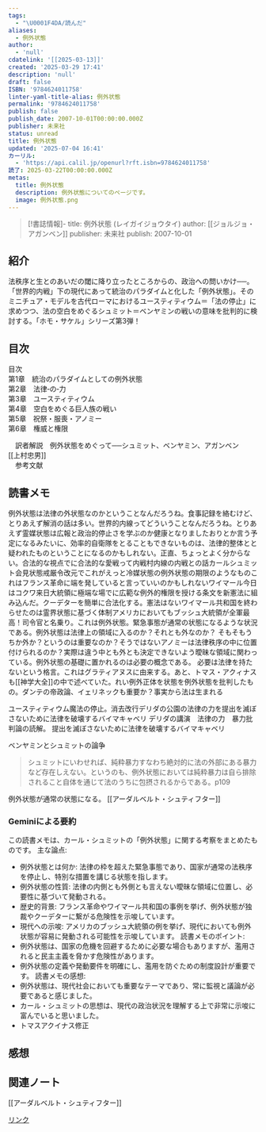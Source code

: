 ```yaml
---
tags:
  - "\U0001F4DA/読んだ"
aliases:
  - 例外状態
author:
  - 'null'
cdatelink: '[[2025-03-13]]'
created: '2025-03-29 17:41'
description: 'null'
draft: false
ISBN: '9784624011758'
linter-yaml-title-alias: 例外状態
permalink: '9784624011758'
publish: false
publish_date: 2007-10-01T00:00:00.000Z
publisher: 未来社
status: unread
title: 例外状態
updated: '2025-07-04 16:41'
カーリル:
  - 'https://api.calil.jp/openurl?rft.isbn=9784624011758'
読了: 2025-03-22T00:00:00.000Z
metas:
  title: 例外状態
  description: 例外状態についてのページです。
  image: 例外状態.png
---
```

>[!書誌情報]-
>title: 例外状態 (レイガイジョウタイ)
>author: [[ジョルジョ・アガンベン]]
>publisher: 未来社
>publish: 2007-10-01

## 紹介

法秩序と生とのあいだの閾に降り立ったところからの、政治への問いかけ──。「世界的内戦」下の現代にあって統治のパラダイムと化した「例外状態」。そのミニチュア・モデルを古代ローマにおけるユースティティウム＝「法の停止」に求めつつ、法の空白をめぐるシュミット＝ベンヤミンの戦いの意味を批判的に検討する。「ホモ・サケル」シリーズ第3弾！  

## 目次

目次  
第1章　統治のパラダイムとしての例外状態  
第2章　法律‐の‐力  
第3章　ユースティティウム  
第4章　空白をめぐる巨人族の戦い  
第5章　祝祭・服喪・アノミー  
第6章　権威と権限  
  
　訳者解説　例外状態をめぐって──シュミット、ベンヤミン、アガンベン　[[上村忠男]]  
　参考文献  
  
  

## 読書メモ
例外状態は法律の外状態なのかということなんだろうね。食事記録を絡むけど、とりあえず解消の話は多い。世界的内線ってどういうことなんだろうね。とりあえず霊媒状態は広報と政治的停止さを学ぶのか健康となりましたおりとか言う予定になるみたいに、効率的自衛隊をとることもできないものは、法律的整体とと疑われたものということになるのかもしれない。正直、ちょっとよく分からない。合法的な視点でに合法的な愛戦って内戦村内線の内戦との話カールシュミット会見状態戒厳令改元でこれがえっと冷媒状態の例外状態の期限のようなものこれはフランス革命に端を発していると言っていいのかもしれないワイマール今日はコクワ来日大統領に極端な場でに広範な例外的権限を授ける条文を新憲法に組み込んだ。クーデターを簡単に合法化する。憲法はないワイマール共和国を終わらせたのは霊界状態に基づく体制アメリカにおいてもブッシュ大統領が全軍最高！司令官と名乗り。これは例外状態。緊急事態が通常の状態になるような状況である。例外状態は法律上の領域に入るのか？それとも外なのか？
そもそもうちか外か？というのは重要なのか？そうではないアノミーは法律秩序の中に位置付けられるのか？実際は違う中とも外とも決定できないよう曖昧な領域に関わっている。例外状態の基礎に置かれるのは必要の概念である。
必要は法律を持たないという格言。これはグラティアヌスに由来する。あと、トマス・アクィナスも[[神学大全]]の中で述べていた。れい例外正体を状態を例外状態を批判したもの。ダンテの帝政論、イェリネックも重要か？事実から法は生まれる


ユースティティウム魔法の停止。消去改行デリダの公園の法律の力を提出を滅ぼさないために法律を破壊するバイマキャベリ
デリダの講演　法律の力　暴力批判論の読解。
提出を滅ぼさないために法律を破壊するバイマキャベリ

ベンヤミンとシュミットの論争

> シュミットにいわせれば、純粋暴力すなわち絶対的に法の外部にある暴力など存在しえない。というのも、例外状態においては純粋暴力は自ら排除されること自体を通じて法のうちに包摂されるからである。p109


例外状態が通常の状態になる。
[[アーダルベルト・シュティフター]]



### Geminiによる要約
この読書メモは、カール・シュミットの「例外状態」に関する考察をまとめたものです。
主な論点:
 * 例外状態とは何か: 法律の枠を超えた緊急事態であり、国家が通常の法秩序を停止し、特別な措置を講じる状態を指します。
 * 例外状態の性質: 法律の内側とも外側とも言えない曖昧な領域に位置し、必要性に基づいて発動される。
 * 歴史的背景: フランス革命やワイマール共和国の事例を挙げ、例外状態が独裁やクーデターに繋がる危険性を示唆しています。
 * 現代への示唆: アメリカのブッシュ大統領の例を挙げ、現代においても例外状態が容易に発動される可能性を示唆しています。
読書メモのポイント:
 * 例外状態は、国家の危機を回避するために必要な場合もありますが、濫用されると民主主義を脅かす危険性があります。
 * 例外状態の定義や発動要件を明確にし、濫用を防ぐための制度設計が重要です。
読書メモの感想:
 * 例外状態は、現代社会においても重要なテーマであり、常に監視と議論が必要であると感じました。
 * カール・シュミットの思想は、現代の政治状況を理解する上で非常に示唆に富んでいると思いました。
 * トマスアクイナス修正
## 感想
## 関連ノート
[[アーダルベルト・シュティフター]]

<a href="https://asadaame5121.net/9784624011758" class="u-url">リンク</a>
